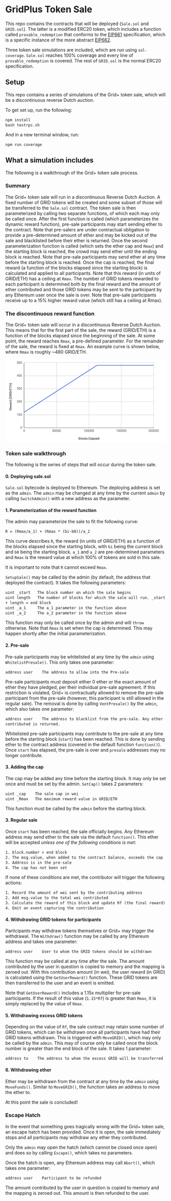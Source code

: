 # GridPlus Token Sale

This repo contains the contracts that will be deployed (`Sale.sol` and `GRID.sol`). The latter is a modified ERC20 token, which includes a function called `provable_redemption` that conforms to the [EIP661](https://github.com/ethereum/EIPs/issues/661) specification, which is a specific instance of the more abstract [EIP662](https://github.com/ethereum/EIPs/issues/662).

Three token sale simulations are included, which are run using `sol-coverage`. `Sale.sol` reaches 100% coverage and every line of `provable_redemption` is covered. The rest of `GRID.sol` is the normal ERC20 specification.

## Setup
This repo contains a series of simulations of the Grid+ token sale, which will be a discontinuous reverse Dutch auction.

To get set up, run the following:

```
npm install
bash testrpc.sh
```

And in a new terminal window, run:
```
npm run coverage
```

## What a simulation includes

The following is a walkthrough of the Grid+ token sale process.

### Summary

The Grid+ token sale will run in a discontinuous Reverse Dutch Auction. A fixed number of GRID tokens will be created and some subset of those will be transferred to the `Sale.sol` contract. The token sale is then parameterized by calling two separate functions, of which each may only be called once. After the first function is called (which parameterizes the dynamic reward function), pre-sale participants may start sending ether to the contract. Note that pre-salers are under contractual obligation to provide a pre-determined amount of ether and may be kicked out of the sale and blacklisted before their ether is returned. Once the second parameterization function is called (which sets the ether cap and `Rmax`) and the starting block is reached, the crowd may send ether until the ending block is reached. Note that pre-sale participants may send ether at any time before the starting block is reached. Once the cap is reached, the final reward (a function of the blocks elapsed since the starting block) is calculated and applied to all participants. Note that this reward (in units of GRID/ETH) has a ceiling at `Rmax`. The number of GRID tokens rewarded to each participant is determined both by the final reward and the amount of ether contributed and those GRID tokens may be sent to the participant by any Ethereum user once the sale is over. Note that pre-sale participants receive up to a 15% higher reward value (which still has a ceiling at Rmax).

### The discontinuous reward function

The Grid+ token sale will occur in a discontinuous Reverse Dutch Auction. This means that for the first part of the sale, the reward (GRID/ETH) is a function of the blocks elapsed since the beginning of the sale. At some point, the reward reaches `Rmax`, a pre-defined parameter. For the remainder of the sale, the reward is fixed at `Rmax`. An example curve is shown below, where `Rmax` is roughly ~480 GRID/ETH.

![Example Curve](img/example.png)

### Token sale walkthrough

The following is the series of steps that will occur during the token sale.

#### 0. Deploying sale.sol

`Sale.sol` bytecode is deployed to Ethereum. The deploying address is set as the `admin`. The `admin` may be changed at any time by the current `admin` by calling `SwitchAdmin()` with a new address as the parameter.

#### 1. Parameterization of the reward function

The admin may parameterize the sale to fit the following curve:

```
R = (Rmax/a_1) + (Rmax * (bi-b0))/a_2
```

This curve describes `R`, the reward (in units of GRID/ETH) as a function of the blocks elapsed since the starting block, with `bi` being the current block and `b0` being the starting block. `a_1` and `a_2` are pre-determined parameters and `Rmax` is the reward value at which 100% of tokens are sold in this sale.

It is important to note that `R` cannot exceed `Rmax`.

`SetupSale()` may be called by the admin (by default, the address that deployed the contract). It takes the following parameters:

```
uint _start   The block number on which the sale begins
uint length   The number of blocks for which the sale will run. _start + length = end block
uint _a_1     The a_1 parameter in the function above
uint _a_2     The a_2 parameter in the function above
```

This function may only be called once by the admin and will `throw` otherwise. Note that `Rmax` is set when the cap is determined. This may happen shortly after the initial parameterization.

#### 2. Pre-sale

Pre-sale participants may be whitelisted at any time by the `admin` using `WhitelistPresale()`. This only takes one parameter:

```
address user    The address to allow into the Pre-sale
```

Pre-sale participants must deposit either 0 ether or the exact amount of ether they have pledged, per their individual pre-sale agreement. If this restriction is violated, Grid+ is contractually allowed to remove the pre-sale participant from the pre-sale (however, this participant is still allowed in the regular sale). The removal is done by calling `VentPresale()` by the `admin`, which also takes one parameter:

```
address user    The address to blacklist from the pre-sale. Any ether contributed is returned.
```

Whitelisted pre-sale participants may contribute to the pre-sale at any time before the starting block (`start`) has been reached. This is done by sending ether to the contract address (covered in the default function `function()`). Once `start` has elapsed, the pre-sale is over and `presale` addresses may no longer contribute.

#### 3. Adding the cap

The cap may be added any time before the starting block. It may only be set once and must be set by the admin. `SetCap()` takes 2 parameters:

```
uint _cap    The sale cap in wei
uint _Rmax   The maximum reward value in GRID/ETH
```

This function must be called by the `admin` before the starting block.

#### 3. Regular sale

Once `start` has been reached, the sale officially begins. Any Ethereum address may send ether to the sale via the default `function()`. This ether will be accepted *unless one of the following conditions is met*:

```
1. block.number > end block
2. The msg.value, when added to the contract balance, exceeds the cap
3. Address is in the pre-sale
4. The cap has not been set
```

If none of these conditions are met, the contributor will trigger the following actions:

```
1. Record the amount of wei sent by the contributing address
2. Add msg.value to the total wei contributed
3. Calculate the reward of this block and update Rf (the final reward)
4. Emit an event capturing the contribution
```

#### 4. Withdrawing GRID tokens for participants

Participants may withdraw tokens themselves or Grid+ may trigger the withdrawal. The `Withdraw()` function may be called by any Ethereum address and takes one parameter:

```
address user    User to whom the GRID tokens should be withdrawn
```

This function may be called at any time after the sale. The amount contributed by the user in question is copied to memory and the mapping is zeroed out. With this contribution amount (in wei), the user reward (in GRID) is calculated using the `GetUserReward()` function. These GRID tokens are then transferred to the user and an event is emitted.

Note that `GetUserReward()` includes a 1.15x multiplier for pre-sale participants. If the result of this value (`1.15*Rf`) is greater than `Rmax`, it is simply replaced by the value of `Rmax`.

#### 5. Withdrawing excess GRID tokens

Depending on the value of `Rf`, the sale contract may retain some number of GRID tokens, which can be withdrawn once all participants have had their GRID tokens withdrawn. This is triggered with `MoveGRID()`, which may only be called by the `admin`. This may of course only be called once the block number is greater than the end block of the sale. It takes 1 parameter:

```
address to    The address to whom the excess GRID will be transferred
```

#### 6. Withdrawing ether

Ether may be withdrawn from the contract at any time by the `admin` using `MoveFunds()`. Similar to `MoveGRID()`, the function takes an address to move the ether to.

At this point the sale is concluded!

### Escape Hatch

In the event that something goes tragically wrong with the Grid+ token sale, an escape hatch has been provided. Once it is open, the sale immediately stops and all participants may withdraw any ether they contributed.

Only the `admin` may open the hatch (which cannot be closed once open) and does so by calling `Escape()`, which takes no parameters.

Once the hatch is open, any Ethereum address may call `Abort()`, which takes one parameter:

```
address user    Participant to be refunded
```

The amount contributed by the user in question is copied to memory and the mapping is zeroed out. This amount is then refunded to the user.
